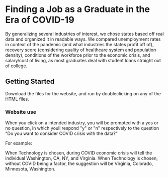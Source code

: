 # Finding a Job as a Graduate in the Era of COVID-19 

By generalizing several industries of interest, we chose states based off real data and organized it in readable ways. We compared unemployment rates in context of the pandemic (and what industries the states profit off of), recovery score (considering quality of healthcare system and population density), conditions of the workforce prior to the economic crisis, and salary/cost of living, as most graduates deal with student loans straight out of college.

## Getting Started

Download the files for the website, and run by doubleclicking on any of the HTML files. 

### Website use

When you click on a intended industry, you will be prompted with a yes or no question, in which youll respond "y" or "n" respectively to the question "Do you want to consider COVID crisis with the data?"

For example:

When Technology is chosen, during COVID economic crisis will tell the individual Washington, CA, NY, and Virginia.
When Technology is chosen, without COVID being a factor, the suggestion will be Virginia, Colorado, Minnesota, Washington.
 
